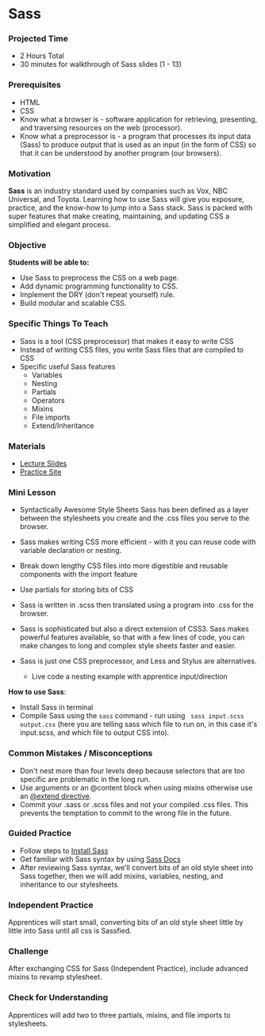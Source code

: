 # Sass

### Projected Time
- 2 Hours Total
- 30 minutes for walkthrough of Sass slides (1 - 13)

### Prerequisites
- HTML
- CSS
- Know what a browser is - software application for retrieving, presenting, and traversing resources on the web (processor).
- Know what a preprocessor is - a program that processes its input data (Sass) to produce output that is used as an input (in the form of CSS) so that it can be understood by another program (our browsers).

### Motivation
**Sass** is an industry standard used by companies such as Vox, NBC Universal, and Toyota.
Learning how to use Sass will give you exposure, practice, and the know-how to jump into a Sass stack. Sass is packed with super features that make creating, maintaining, and updating CSS a simplified and elegant process.

### Objective
**Students will be able to:**

- Use Sass to preprocess the CSS on a web page.
- Add dynamic programming functionality to CSS.
- Implement the DRY (don't repeat yourself) rule.
- Build modular and scalable CSS.

### Specific Things To Teach
- Sass is a tool (CSS preprocessor) that makes it easy to write CSS
- Instead of writing CSS files, you write Sass files that are compiled to CSS
- Specific useful Sass features
	- Variables
	- Nesting
	- Partials
	- Operators
	- Mixins
	- File imports
	- Extend/Inheritance

### Materials

- [Lecture Slides](https://docs.google.com/presentation/d/1kwiRu5C26U1Q06rpipbh2ldtJBWI-f1VwPKOKdxs9d4/edit?usp=sharing)
- [Practice Site](https://blog.codepen.io/documentation/editor/using-css-preprocessors/)

### Mini Lesson

- Syntactically Awesome Style Sheets
Sass has been defined as a layer between the stylesheets you create and the .css files you serve to the browser.

- Sass makes writing CSS more efficient - with it you can reuse code with variable declaration or nesting.
- Break down lengthy CSS files into more digestible and reusable components with the import feature
- Use partials for storing bits of CSS

- Sass is written in .scss then translated using a program into .css for the browser.
- Sass is sophisticated but also a direct extension of CSS3. Sass makes powerful features available, so that with a few lines of code, you can make changes to long and complex style sheets faster and easier.

- Sass is just one CSS preprocessor, and Less and Stylus are alternatives.
  - Live code a nesting example with apprentice input/direction

**How to use Sass**:
- Install Sass in terminal
- Compile Sass using the ```sass``` command - run using ``` sass input.scss  output.css``` (here you are telling sass which file to run on, in this case it's input.scss, and which file to output CSS into).

### Common Mistakes / Misconceptions

- Don't nest more than four levels deep because selectors that are too specific are problematic in the long run.
- Use arguments or an @content block when using mixins otherwise use an [@extend directive](http://sass-lang.com/documentation/file.SASS_REFERENCE.html#extend).
- Commit your .sass or .scss files and not your compiled .css files. This prevents the temptation to commit to the wrong file in the future.

### Guided Practice

- Follow steps to [Install Sass](http://sass-lang.com/install)
- Get familiar with Sass syntax by using [Sass Docs](http://sass-lang.com/)
- After reviewing Sass syntax, we'll convert bits of an old style sheet into Sass together, then we will add mixins, variables, nesting, and inheritance to our stylesheets.

### Independent Practice

Apprentices will start small, converting bits of an old style sheet little by little into Sass until all css is Sassfied.

### Challenge

After exchanging CSS for Sass (Independent Practice), include advanced mixins to revamp stylesheet.

### Check for Understanding

Apprentices will add two to three partials, mixins, and file imports to stylesheets.
